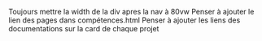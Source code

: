 Toujours mettre la width de la div apres la nav à 80vw
Penser à ajouter le lien des pages dans compétences.html
Penser à ajouter les liens des documentations sur la card de chaque projet 